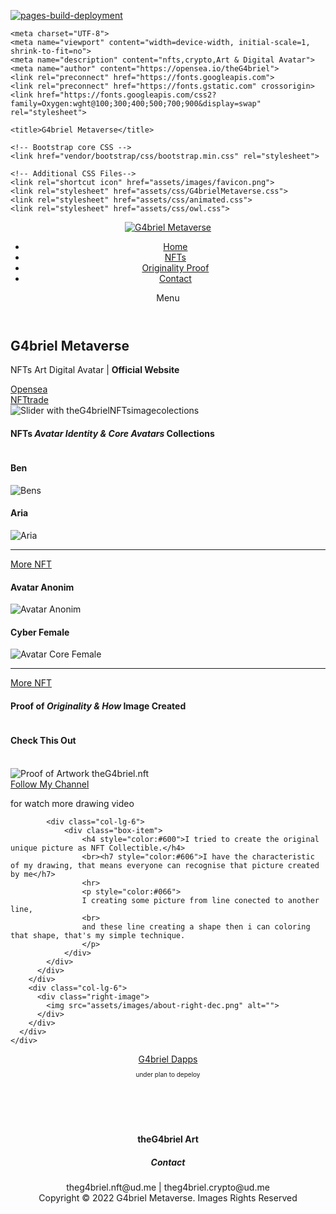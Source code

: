 [![pages-build-deployment](https://github.com/theG4brielNFT/theg4briel.crypto/actions/workflows/pages/pages-build-deployment/badge.svg?branch=landing-page)](https://github.com/theG4brielNFT/theg4briel.crypto/actions/workflows/pages/pages-build-deployment)
<!DOCTYPE html>
<html lang="en">

  <head>

    <meta charset="UTF-8">
    <meta name="viewport" content="width=device-width, initial-scale=1, shrink-to-fit=no">
    <meta name="description" content="nfts,crypto,Art & Digital Avatar">
    <meta name="author" content="https://opensea.io/theG4briel">
    <link rel="preconnect" href="https://fonts.googleapis.com">
    <link rel="preconnect" href="https://fonts.gstatic.com" crossorigin>
    <link href="https://fonts.googleapis.com/css2?family=Oxygen:wght@100;300;400;500;700;900&display=swap" rel="stylesheet">

    <title>G4briel Metaverse</title>

    <!-- Bootstrap core CSS -->
    <link href="vendor/bootstrap/css/bootstrap.min.css" rel="stylesheet">

    <!-- Additional CSS Files--> 
    <link rel="shortcut icon" href="assets/images/favicon.png">
    <link rel="stylesheet" href="assets/css/G4brielMetaverse.css">
    <link rel="stylesheet" href="assets/css/animated.css">
    <link rel="stylesheet" href="assets/css/owl.css">

  </head>

<body>

  <!-- Preloader Start  -->
  <div id="js-preloader" class="js-preloader">
    <div class="preloader-inner">
      <span class="dot"></span>
      <div class="dots">
        <span></span>
        <span></span>
        <span></span>
      </div>
    </div>
  </div>
  <!--  Preloader End  -->

<!--  Header Area Start  -->
  <header class="header-area header-sticky wow slideInDown" data-wow-duration="0.75s" data-wow-delay="0s">
    <div class="container">
      <div class="row">
        <div class="col-12">
          <nav class="main-nav">
            <!--  Logo Start  -->
            <a href="index.html" class="logo">
              <img src="assets/images/logo.png" alt="G4briel Metaverse">
            </a>
            <!--  Logo End  -->
            <!--  Menu Start  -->
            <ul class="nav">
              <li class="scroll-to-section"><a href="#Home" class="active">Home</a></li>
              <li class="scroll-to-section"><a href="#NFTs">NFTs</a></li>
              <li class="scroll-to-section"><a href="#Originaly">Originality Proof</a></li>
              <li class="scroll-to-section"><a href="#Contact">Contact</a></li>
            </ul>        
            <a class='menu-trigger'>
                <span>Menu</span>
            </a>
            <!--  Menu End  -->
          </nav>
        </div>
      </div>
    </div>
</header>
  <!--  Header Area End  -->

  <div class="main-banner wow fadeIn" id="Home" data-wow-duration="1s" data-wow-delay="0.5s">
    <div class="container">
      <div class="row">
        <div class="col-lg-12">
          <div class="row">
            <div class="col-lg-6 align-self-center">
              <div class="left-content show-up header-text wow fadeInLeft" data-wow-duration="1s" data-wow-delay="1s">
                <div class="row">
                  <div class="col-lg-12">
                    <h2>G4briel Metaverse</h2>
                    <p>NFTs Art Digital Avatar | <b>Official Website</b></p>
                  </div>
                  <div class="col-lg-12">
                    <div class="white-button first-button scroll-to-section">
                      <a href="https://www.opensea.io/collection/avataridentity" target="_blank">Opensea</a>
                    </div>
                    <div class="white-button scroll-to-section">
                      <a href="https://www.nftrade.com/assets/polygon/0x3e02d40c020e82e07cccab0435f81cad62294a75" target="_blank">NFTtrade</i></a>
                    </div>
                  </div>
                </div>
              </div>
            </div>
            <div class="col-lg-6">
              <div class="right-image wow fadeInRight" data-wow-duration="1s" data-wow-delay="0.5s">
                <img src="assets/images/slider-dec.png" alt="Slider with theG4brielNFTsimagecolections">
              </div>
            </div>
          </div>
        </div>
      </div>
    </div>
  </div>

  <div id="NFTs" class="services section">
    <div class="container">
      <div class="row">
        <div class="col-lg-8 offset-lg-2">
          <div class="section-heading  wow fadeInDown" data-wow-duration="1s" data-wow-delay="0.5s">
            <h4>NFTs <em>Avatar Identity & Core Avatars</em> Collections</h4>
            <img src="assets/images/heading-line-dec.png" alt="">
          </div>
        </div>
      </div>
    </div>
    <div class="container">
      <div class="row">
        <div class="col-lg-3">
          <div class="service-item first-service">
            <div class="icon"></div>
            <h4>Ben</h4>
            <img src="assets/images/bens.jpg" alt="Bens">
          </div>
        </div>
        <div class="col-lg-3">
          <div class="service-item first-service">
            <div class="icon"></div>
            <h4>Aria</h4>
            <img src="assets/images/aria.jpg" alt="Aria">
            <hr>
            <div class="text-button">
              <a href="https://www.opensea.io/collection/avataridentity" target="_blank">More NFT<i class="fa fa-arrow-right"></i></a>
            </div>
          </div>
        </div>
        <div class="col-lg-3">
          <div class="service-item second-service">
            <div class="icon"></div>
            <h4>Avatar Anonim</h4>
            <img src="assets/images/Avatar Anonim.jpg" alt="Avatar Anonim">
          </div>
        </div>
        <div class="col-lg-3">
          <div class="service-item second-service">
            <div class="icon"></div>
            <h4>Cyber Female</h4>
            <img src="assets/images/Avatar Core Female.jpg" alt="Avatar Core Female">
            <hr>
            <div class="text-button">
              <a href="https://www.nftrade.com/assets/polygon/0x3e02d40c020e82e07cccab0435f81cad62294a75" target="_blank">More NFT<i class="fa fa-arrow-right"></i></a>
            </div>
          </div>
        </div>
      </div>
    </div>
</div>

  <div id="Originaly" class="about-us section">
    <div class="container">
      <div class="row">
        <div class="col-lg-6 align-self-center">
          <div class="section-heading">
            <h4>Proof of<em> Originality &amp; How</em> Image Created</h4>
            <img src="assets/images/heading-line-dec.png" alt="">
            <p></p>
          </div>
          <div class="row">
            <div class="col-lg-6">
              <div class="box-item">
                <h4><a>Check This Out</a></h4>
                <br>
                <img src="assets/images/Proofofworkart.gif" alt="Proof of Artwork theG4briel.nft">
                <div class="gradient-button">
                	<a href="https://www.youtube.com/c/theG4brielNFT" target="_blank">Follow My Channel</a>
                	<p>for watch more drawing video</p>
              	</div>
              </div>
            </div>
            
            <div class="col-lg-6">
            	<div class="box-item">
                	<h4 style="color:#600">I tried to create the original unique picture as NFT Collectible.</h4>
                    <br><h7 style="color:#606">I have the characteristic of my drawing, that means everyone can recognise that picture created by me</h7>
                    <hr>
                    <p style="color:#066">
                    I creating some picture from line conected to another line,
                    <br>
                    and these line creating a shape then i can coloring that shape, that's my simple technique.
                	</p>
                </div>
            </div>
          </div>
        </div>
        <div class="col-lg-6">
          <div class="right-image">
            <img src="assets/images/about-right-dec.png" alt="">
          </div>
        </div>
      </div>
    </div>
</div>

  <footer id="Contact">
    <div class="container">
      <div class="row">
      			<div class="gradient-button" align="center" style="padding-bottom:60px">
                	<a href="#">G4briel Dapps</a>
                	<p style="font-size:x-small">under plan to depeloy</p>
              	</div>
        <div class="col-lg-8 offset-lg-2">
          <div class="section-heading" align="center">
            <h4><b>theG4briel Art</b></h4>
          </div>
        </div>
      </div>
      <div>
          <div class="contact" align="center">
            <h5><b>Contact</b></h5>
            <h7>theg4briel.nft@ud.me  | theg4briel.crypto@ud.me</h7>
          </div>
      </div>
	  <div class="row">
        <div class="col-lg-12">
          <div class="copyright-text" align="center">
            <h9>Copyright © 2022 G4briel Metaverse. Images Rights Reserved</h9>
          </div>
        </div>
      </div>
    </div>
    </div>
  </footer>


  <!-- Scripts -->
  <script src="vendor/jquery/jquery.min.js"></script>
  <script src="vendor/bootstrap/js/bootstrap.bundle.min.js"></script>
  <script src="assets/js/owl-carousel.js"></script>
  <script src="assets/js/animation.js"></script>
  <script src="assets/js/imagesloaded.js"></script>
  <script src="assets/js/popup.js"></script>
  <script src="assets/js/custom.js"></script>
</body>
</html>
